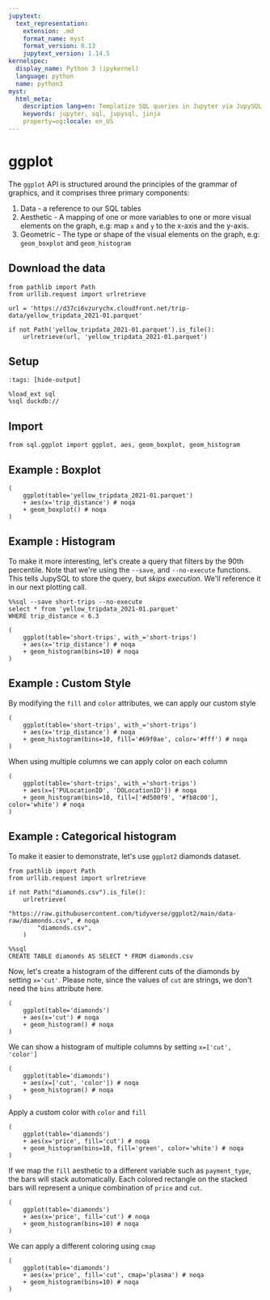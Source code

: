 ```yaml
---
jupytext:
  text_representation:
    extension: .md
    format_name: myst
    format_version: 0.13
    jupytext_version: 1.14.5
kernelspec:
  display_name: Python 3 (ipykernel)
  language: python
  name: python3
myst:
  html_meta:
    description lang=en: Templatize SQL queries in Jupyter via JupySQL
    keywords: jupyter, sql, jupysql, jinja
    property=og:locale: en_US
---
```


# ggplot

The `ggplot` API is structured around the principles of the grammar of graphics, and it comprises three primary components:
1. Data - a reference to our SQL tables
2. Aesthetic - A mapping of one or more variables to one or more visual elements on the graph, e.g: map `x` and `y` to the x-axis and the y-axis.
3. Geometric - The type or shape of the visual elements on the graph, e.g: `geom_boxplot` and `geom_histogram`


## Download the data

```{code-cell} ipython3
from pathlib import Path
from urllib.request import urlretrieve

url = 'https://d37ci6vzurychx.cloudfront.net/trip-data/yellow_tripdata_2021-01.parquet'

if not Path('yellow_tripdata_2021-01.parquet').is_file():
    urlretrieve(url, 'yellow_tripdata_2021-01.parquet')
```

## Setup

```{code-cell} ipython3
:tags: [hide-output]

%load_ext sql
%sql duckdb://
```

## Import
```{code-cell} ipython3
from sql.ggplot import ggplot, aes, geom_boxplot, geom_histogram
```

## Example : Boxplot

```{code-cell} ipython3
(
    ggplot(table='yellow_tripdata_2021-01.parquet')
    + aes(x='trip_distance') # noqa
    + geom_boxplot() # noqa
)
```

## Example : Histogram

To make it more interesting, let's create a query that filters by the 90th percentile. Note that we're using the `--save`, and `--no-execute` functions. This tells JupySQL to store the query, but *skips execution*. We'll reference it in our next plotting call.

```{code-cell} ipython3
%%sql --save short-trips --no-execute
select * from 'yellow_tripdata_2021-01.parquet'
WHERE trip_distance < 6.3
```

```{code-cell} ipython3
(
    ggplot(table='short-trips', with_='short-trips')
    + aes(x='trip_distance') # noqa
    + geom_histogram(bins=10) # noqa
)
```

## Example : Custom Style

By modifying the `fill` and `color` attributes, we can apply our custom style

```{code-cell} ipython3
(
    ggplot(table='short-trips', with_='short-trips')
    + aes(x='trip_distance') # noqa
    + geom_histogram(bins=10, fill='#69f0ae', color='#fff') # noqa
)
```

When using multiple columns we can apply color on each column

```{code-cell} ipython3
(
    ggplot(table='short-trips', with_='short-trips')
    + aes(x=['PULocationID', 'DOLocationID']) # noqa
    + geom_histogram(bins=10, fill=['#d500f9', '#fb8c00'], color='white') # noqa
)
```

## Example : Categorical histogram

To make it easier to demonstrate, let's use `ggplot2` diamonds dataset.

```{code-cell} ipython3
from pathlib import Path
from urllib.request import urlretrieve

if not Path("diamonds.csv").is_file():
    urlretrieve(
        "https://raw.githubusercontent.com/tidyverse/ggplot2/main/data-raw/diamonds.csv", # noqa
        "diamonds.csv",
    )
```

```{code-cell} ipython3
%%sql
CREATE TABLE diamonds AS SELECT * FROM diamonds.csv
```

Now, let's create a histogram of the different cuts of the diamonds by setting `x='cut'`.
Please note, since the values of `cut` are strings, we don't need the `bins` attribute here.

```{code-cell} ipython3
(
    ggplot(table='diamonds')
    + aes(x='cut') # noqa
    + geom_histogram() # noqa
)
```

We can show a histogram of multiple columns by setting `x=['cut', 'color']`

```{code-cell} ipython3
(
    ggplot(table='diamonds')
    + aes(x=['cut', 'color']) # noqa
    + geom_histogram() # noqa
)
```

Apply a custom color with `color` and `fill`

```{code-cell} ipython3
(
    ggplot(table='diamonds')
    + aes(x='price', fill='cut') # noqa
    + geom_histogram(bins=10, fill='green', color='white') # noqa
)
```

If we map the `fill` aesthetic to a different variable such as `payment_type`, the bars will stack automatically. Each colored rectangle on the stacked bars will represent a unique combination of `price` and `cut`.

```{code-cell} ipython3
(
    ggplot(table='diamonds')
    + aes(x='price', fill='cut') # noqa
    + geom_histogram(bins=10) # noqa
)
```

We can apply a different coloring using `cmap`

```{code-cell} ipython3
(
    ggplot(table='diamonds')
    + aes(x='price', fill='cut', cmap='plasma') # noqa
    + geom_histogram(bins=10) # noqa
)
```

